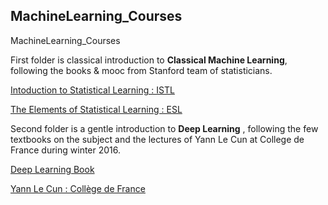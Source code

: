## MachineLearning_Courses
MachineLearning_Courses

First folder is classical introduction to **Classical Machine Learning**, following the books & mooc from Stanford team of statisticians.

[Intoduction to Statistical Learning : ISTL](http://www-bcf.usc.edu/~gareth/ISL/)

[The Elements of Statistical Learning : ESL](http://statweb.stanford.edu/~tibs/ElemStatLearn/)


Second folder is a gentle introduction to **Deep Learning** , following the few textbooks on the subject and the lectures of Yann Le Cun at College de France during winter 2016.

[ Deep Learning Book](https://github.com/HFTrader/DeepLearningBook)

[ Yann Le Cun : Collège de France](https://www.college-de-france.fr/site/yann-lecun/)

